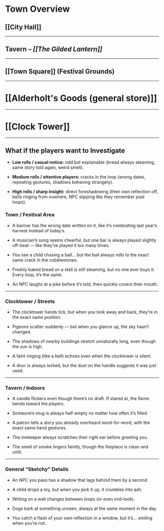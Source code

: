 # Town Overview

## [[City Hall]]

---

## Tavern – *[[The Gilded Lantern]]*

---

## [[Town Square]] (Festival Grounds)

---

# [[Alderholt's Goods (general store)]]


--- 

# [[Clock Tower]]


---

## What if the players  want to Investigate
- **Low rolls / casual notice:** odd but explainable (bread always steaming, same story told again, weird smell).
    
- **Medium rolls / attentive players:** cracks in the loop (wrong dates, repeating gestures, shadows behaving strangely).
    
- **High rolls / sharp insight:** direct foreshadowing (their own reflection off, bells ringing from nowhere, NPC slipping like they remember past loops).
### **Town / Festival Area**

- A banner has the wrong date written on it, like it’s celebrating last year’s harvest instead of today’s.
    
- A musician’s song seems cheerful, but one bar is always played slightly off-beat — like they’ve played it too many times.
    
- You see a child chasing a ball… but the ball always rolls to the exact same crack in the cobblestones.
    
- Freshly baked bread on a stall is still steaming, but no one ever buys it. Every loop, it’s the same.
    
- An NPC laughs at a joke before it’s told, then quickly covers their mouth.
    

---

### **Clocktower / Streets**

- The clocktower hands tick, but when you look away and back, they’re in the exact same position.
    
- Pigeons scatter suddenly — but when you glance up, the sky hasn’t changed.
    
- The shadows of nearby buildings stretch unnaturally long, even though the sun is high.
    
- A faint ringing (like a bell) echoes even when the clocktower is silent.
    
- A door is always locked, but the dust on the handle suggests it was just used.
    

---

### **Tavern / Indoors**

- A candle flickers even though there’s no draft. If stared at, the flame bends toward the players.
    
- Someone’s mug is always half-empty no matter how often it’s filled.
    
- A patron tells a story you already overheard word-for-word, with the exact same hand gestures.
    
- The innkeeper always scratches their right ear before greeting you.
    
- The smell of smoke lingers faintly, though the fireplace is clean and unlit.
    

---

### **General “Sketchy” Details**

- An NPC you pass has a shadow that lags behind them by a second.
    
- A child drops a toy, but when you pick it up, it crumbles into ash.
    
- Writing on a wall changes between loops (or even mid-look).
    
- Dogs bark at something unseen, always at the same moment in the day.
    
- You catch a flash of your own reflection in a window, but it’s… smiling when you’re not.